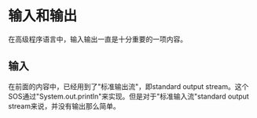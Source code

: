 # 输入和输出
在高级程序语言中，输入输出一直是十分重要的一项内容。

## 输入
在前面的内容中，已经用到了"标准输出流"，即standard output stream。这个SOS通过"System.out.println"来实现。但是对于"标准输入流"standard output stream来说，并没有输出那么简单。